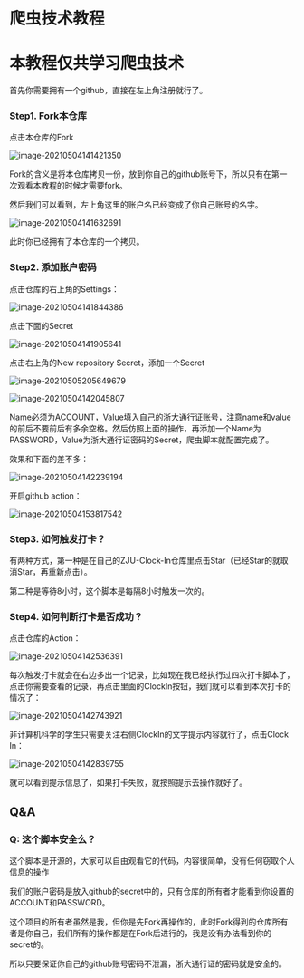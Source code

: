 # 爬虫技术教程
# 本教程仅共学习爬虫技术
首先你需要拥有一个github，直接在左上角注册就行了。

### Step1. Fork本仓库

点击本仓库的Fork

![image-20210504141421350](https://gitee.com/dizhipeng/image/raw/master/img/008i3skNly1gq6dacfvdjj31yy0u07ed.jpg)

Fork的含义是将本仓库拷贝一份，放到你自己的github账号下，所以只有在第一次观看本教程的时候才需要fork。

然后我们可以看到，左上角这里的账户名已经变成了你自己账号的名字。

![image-20210504141632691](https://gitee.com/dizhipeng/image/raw/master/img/008i3skNly1gq6dcl2073j31h90o8jv2.jpg)

此时你已经拥有了本仓库的一个拷贝。

### Step2. 添加账户密码

点击仓库的右上角的Settings：

![image-20210504141844386](https://gitee.com/dizhipeng/image/raw/master/img/008i3skNly1gq6deuzmfvj31vo0mcdkc.jpg)

点击下面的Secret

![image-20210504141905641](https://gitee.com/dizhipeng/image/raw/master/img/008i3skNly1gq6df8l52dj31l90u045g.jpg)

点击右上角的New repository Secret，添加一个Secret

![image-20210505205649679](https://gitee.com/dizhipeng/image/raw/master/img/image-202105052056496792bdb942ebcef6a0a.png)

![image-20210504142045807](https://gitee.com/dizhipeng/image/raw/master/img/008i3skNly1gq6dgz81vpj31n00pwmz0.jpg)

Name必须为ACCOUNT，Value填入自己的浙大通行证账号，注意name和value的前后不要前后有多余空格。然后仿照上面的操作，再添加一个Name为PASSWORD，Value为浙大通行证密码的Secret，爬虫脚本就配置完成了。

效果和下面的差不多：

![image-20210504142239194](https://gitee.com/dizhipeng/image/raw/master/img/008i3skNly1gq6diybkrfj31l10u0wjv.jpg)

开启github action：

![image-20210504153817542](https://gitee.com/dizhipeng/image/raw/master/img/008i3skNly1gq6fpn2kv3j31h10nmwhl.jpg)

### Step3. 如何触发打卡？

有两种方式，第一种是在自己的ZJU-Clock-In仓库里点击Star（已经Star的就取消Star，再重新点击）。

第二种是等待8小时，这个脚本是每隔8小时触发一次的。

### Step4. 如何判断打卡是否成功？

点击仓库的Action：

![image-20210504142536391](https://gitee.com/dizhipeng/image/raw/master/img/008i3skNly1gq6dm0ix9vj327o0twteb.jpg)

每次触发打卡就会在右边多出一个记录，比如现在我已经执行过四次打卡脚本了，点击你需要查看的记录，再点击里面的ClockIn按钮，我们就可以看到本次打卡的情况了：

![image-20210504142743921](https://gitee.com/dizhipeng/image/raw/master/img/008i3skNly1gq6do8552sj32r80r8wi9.jpg)

非计算机科学的学生只需要关注右侧ClockIn的文字提示内容就行了，点击Clock In：

![image-20210504142839755](https://gitee.com/dizhipeng/image/raw/master/img/008i3skNly1gq6dp77angj320v0u079c.jpg)

就可以看到提示信息了，如果打卡失败，就按照提示去操作就好了。

## Q&A

### Q: 这个脚本安全么？

这个脚本是开源的，大家可以自由观看它的代码，内容很简单，没有任何窃取个人信息的操作

我们的账户密码是放入github的secret中的，只有仓库的所有者才能看到你设置的ACCOUNT和PASSWORD。

这个项目的所有者虽然是我，但你是先Fork再操作的，此时Fork得到的仓库所有者是你自己，我们所有的操作都是在Fork后进行的，我是没有办法看到你的secret的。

所以只要保证你自己的github账号密码不泄漏，浙大通行证的密码就是安全的。


